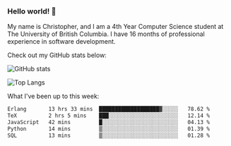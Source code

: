 ### Hello world! 👋
My name is Christopher, and I am a 4th Year Computer Science student at The University of British Columbia. I have 16 months of professional experience in software development.


Check out my GitHub stats below: 

![GitHub stats](https://github-readme-stats-chrishadrian.vercel.app/api?username=chrishadrian&hide=contribs,issues&count_private=true&show_icons=true&theme=tokyonight)

![Top Langs](https://github-readme-stats-chrishadrian.vercel.app/api/top-langs/?username=chrishadrian&exclude_repo=prodify,cpsc221&layout=compact&theme=tokyonight&langs_count=4)

What I've been up to this week:
<!--START_SECTION:waka-->

```txt
Erlang       13 hrs 33 mins  ███████████████████▓░░░░░   78.62 %
TeX          2 hrs 5 mins    ███░░░░░░░░░░░░░░░░░░░░░░   12.14 %
JavaScript   42 mins         █░░░░░░░░░░░░░░░░░░░░░░░░   04.13 %
Python       14 mins         ▒░░░░░░░░░░░░░░░░░░░░░░░░   01.39 %
SQL          13 mins         ▒░░░░░░░░░░░░░░░░░░░░░░░░   01.28 %
```

<!--END_SECTION:waka-->
<!-- [![willianrod's wakatime stats](https://github-readme-stats.vercel.app/api/wakatime?username=chrishadrian)](https://github.com/anuraghazra/github-readme-stats) -->

<!--
- 🔭 I’m currently working on ...
- 🌱 I’m currently learning ...
- 👯 I’m looking to collaborate on ...
- 🤔 I’m looking for help with ...
- 💬 Ask me about ...
- 📫 How to reach me: ...
- 😄 Pronouns: ...
- ⚡ Fun fact: ...
-->
